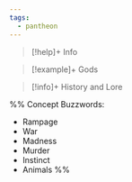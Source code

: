 ```yaml
---
tags:
  - pantheon
---
```

 >[!help]+ Info

>[!example]+ Gods

> [!info]+ History and Lore

%%
Concept Buzzwords:
- Rampage
- War
- Madness
- Murder
- Instinct
- Animals
%%